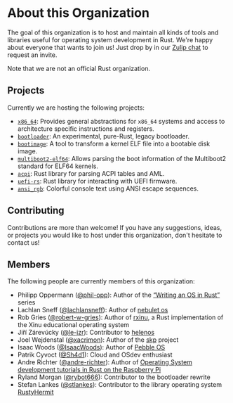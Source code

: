 # About this Organization

The goal of this organization is to host and maintain all kinds of tools and libraries useful for operating system development in Rust. We're happy about everyone that wants to join us! Just drop by in our [Zulip chat](https://rust-osdev.zulipchat.com) to request an invite.

Note that we are not an official Rust organization.

## Projects
Currently we are hosting the following projects:

- [`x86_64`](https://github.com/rust-osdev/x86_64): Provides general abstractions for `x86_64` systems and access to architecture specific instructions and registers.
- [`bootloader`](https://github.com/rust-osdev/bootloader): An experimental, pure-Rust, legacy bootloader.
- [`bootimage`](https://github.com/rust-osdev/bootimage): A tool to transform a kernel ELF file into a bootable disk image.
- [`multiboot2-elf64`](https://github.com/rust-osdev/multiboot2-elf64): Allows parsing the boot information of the Multiboot2 standard for ELF64 kernels.
- [`acpi`](https://github.com/rust-osdev/acpi): Rust library for parsing ACPI tables and AML.
- [`uefi-rs`](https://github.com/rust-osdev/uefi-rs): Rust library for interacting with UEFI firmware.
- [`ansi_rgb`](https://github.com/rust-osdev/ansi_rgb): Colorful console text using ANSI escape sequences.

## Contributing
Contributions are more than welcome! If you have any suggestions, ideas, or projects you would like to host under this organization, don't hesitate to contact us!

## Members
The following people are currently members of this organization:

- Philipp Oppermann ([@phil-opp](https://github.com/phil-opp)): Author of the [“Writing an OS in Rust”](https://os.phil-opp.com/) series
- Lachlan Sneff ([@lachlansneff](https://github.com/lachlansneff)): Author of [nebulet os](https://github.com/nebulet/nebulet)
- Rob Gries ([@robert-w-gries](https://github.com/robert-w-gries)): Author of [rxinu](https://github.com/robert-w-gries/rxinu), a Rust implementation of the Xinu educational operating system
- Jiří Zárevúcky ([@le-jzr](https://github.com/le-jzr)): Contributor to [helenos](https://github.com/HelenOS/helenos)
- Joel Wejdenstal ([@xacrimon](https://github.com/xacrimon)): Author of the [skp](https://github.com/xacrimon/skp) project
- Isaac Woods ([@IsaacWoods](https://github.com/IsaacWoods)): Author of [Pebble OS](https://github.com/pebble-os/pebble)
- Patrik Cyvoct ([@Sh4d1](https://github.com/Sh4d1)): Cloud and OSdev enthusiast
- Andre Richter ([@andre-richter](https://github.com/andre-richter)): Author of [Operating System development tutorials in Rust on the Raspberry Pi](https://github.com/rust-embedded/rust-raspberrypi-OS-tutorials)
- Ryland Morgan ([@rybot666](https://github.com/rybot666)): Contributor to the bootloader rewrite
- Stefan Lankes ([@stlankes](https://github.com/stlankes/)): Contributor to the library operating system [RustyHermit](https://github.com/hermitcore/libhermit-rs)
